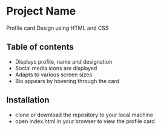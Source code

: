 # Project Name
Profile card Design using HTML and CSS
## Table of contents
- Displays profile, name and designation
- Social media icons are displayed
- Adapts to various screen sizes
- Bio appears by hovering through the card
## Installation
- clone or download the repository to your local machine
- open index.html in your browser to view the profile card
